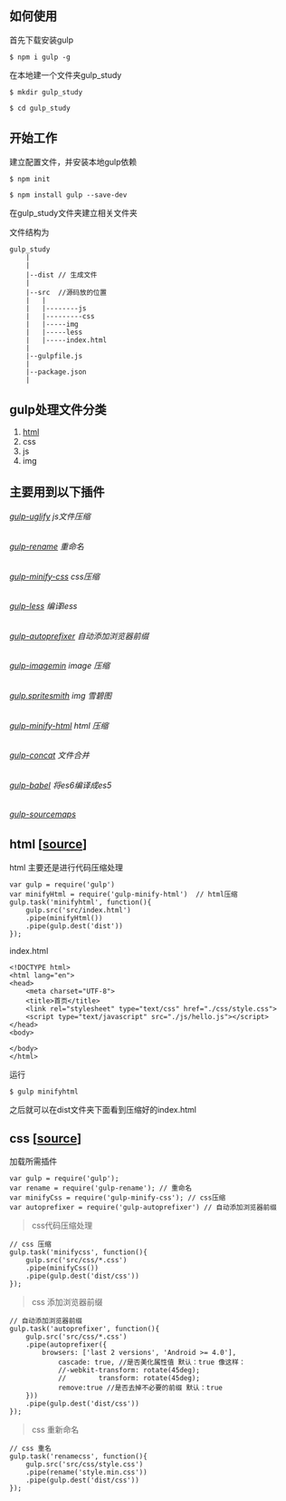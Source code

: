 如何使用
--
首先下载安装gulp
```
$ npm i gulp -g
```
在本地建一个文件夹gulp_study
```
$ mkdir gulp_study

$ cd gulp_study
```
开始工作
--
建立配置文件，并安装本地gulp依赖
```
$ npm init

$ npm install gulp --save-dev
```
在gulp_study文件夹建立相关文件夹

文件结构为
```
gulp_study
    |
    |
    |--dist // 生成文件
    |
    |--src  //源码放的位置 
    |   |
    |   |--------js
    |   |---------css
    |   |-----img
    |   |-----less
    |   |-----index.html
    |
    |--gulpfile.js
    |
    |--package.json
    |
```
gulp处理文件分类
--
1. [html](#html--source)
2. css
3. js
4. img

主要用到以下插件
---


###### [gulp-uglify](https://www.npmjs.com/package/gulp-gulify)  js文件压缩

###### [gulp-rename](https://www.npmjs.com/package/gulp-rename) 重命名

###### [gulp-minify-css](https://www.npmjs.com/package/gulp-minify-css) css压缩

###### [gulp-less](https://www.npmjs.com/package/gulp-less)  编译less

###### [gulp-autoprefixer](https://www.npmjs.com/package/gulp-autoprefixer)   自动添加浏览器前缀

###### [gulp-imagemin](https://www.npmjs.com/package/gulp-imagemin) image 压缩

###### [gulp.spritesmith](https://www.npmjs.com/package/gulp.spritesmith) img 雪碧图

###### [gulp-minify-html](https://www.npmjs.com/package/gulp-minify-html) html 压缩

###### [gulp-concat](https://www.npmjs.com/package/gulp-concat) 文件合并

###### [gulp-babel](https://www.npmjs.com/package/gulp-babel)  将es6编译成es5

###### [gulp-sourcemaps](https://www.npmjs.com/package/gulp-sourcemaps)

html  [[source](./src/note/html.js)]
--
html 主要还是进行代码压缩处理
```
var gulp = require('gulp')
var minifyHtml = require('gulp-minify-html')  // html压缩
gulp.task('minifyhtml', function(){
    gulp.src('src/index.html')
    .pipe(minifyHtml())
    .pipe(gulp.dest('dist'))
});
```
index.html
```
<!DOCTYPE html>
<html lang="en">
<head>
    <meta charset="UTF-8">
    <title>首页</title>
    <link rel="stylesheet" type="text/css" href="./css/style.css">
    <script type="text/javascript" src="./js/hello.js"></script>
</head>
<body>
    
</body>
</html>
```
运行
```
$ gulp minifyhtml
```
之后就可以在dist文件夹下面看到压缩好的index.html

css [[source](./src/note/css.js)]
--
加载所需插件
```
var gulp = require('gulp');
var rename = require('gulp-rename'); // 重命名
var minifyCss = require('gulp-minify-css'); // css压缩
var autoprefixer = require('gulp-autoprefixer') // 自动添加浏览器前缀
```
> css代码压缩处理
```
// css 压缩
gulp.task('minifycss', function(){
    gulp.src('src/css/*.css')
    .pipe(minifyCss())
    .pipe(gulp.dest('dist/css'))
});
```
> css 添加浏览器前缀
```
// 自动添加浏览器前缀
gulp.task('autoprefixer', function(){
    gulp.src('src/css/*.css')
    .pipe(autoprefixer({
        browsers: ['last 2 versions', 'Android >= 4.0'],
            cascade: true, //是否美化属性值 默认：true 像这样：
            //-webkit-transform: rotate(45deg);
            //        transform: rotate(45deg);
            remove:true //是否去掉不必要的前缀 默认：true 
    }))
    .pipe(gulp.dest('dist/css'))
});

```
> css 重新命名
```
// css 重名
gulp.task('renamecss', function(){
    gulp.src('src/css/style.css')
    .pipe(rename('style.min.css'))
    .pipe(gulp.dest('dist/css'))
});
```